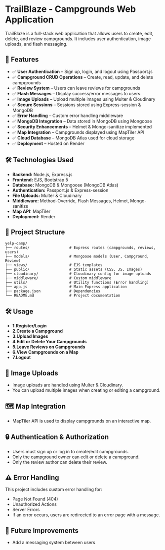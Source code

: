 # TrailBlaze - Campgrounds Web Application

TrailBlaze is a full-stack web application that allows users to create, edit, delete, and review campgrounds. It includes user authentication, image uploads, and flash messaging.

## 📌 Features
- ✅ **User Authentication** – Sign up, login, and logout using Passport.js
- ✅ **Campground CRUD Operations** – Create, read, update, and delete campgrounds
- ✅ **Review System** – Users can leave reviews for campgrounds
- ✅ **Flash Messages** – Display success/error messages to users
- ✅ **Image Uploads** – Upload multiple images using Multer & Cloudinary
- ✅ **Secure Sessions** – Sessions stored using Express-session & MongoDB
- ✅ **Error Handling** – Custom error handling middleware
- ✅ **MongoDB Integration** – Data stored in MongoDB using Mongoose
- ✅ **Security Enhancements** – Helmet & Mongo-sanitize implemented
- ✅ **Map Integration** – Campgrounds displayed using MapTiler API
- ✅ **Cloud Database** – MongoDB Atlas used for cloud storage
- ✅ **Deployment** – Hosted on Render

## 🛠 Technologies Used
- **Backend:** Node.js, Express.js
- **Frontend:** EJS, Bootstrap 5
- **Database:** MongoDB & Mongoose (MongoDB Atlas)
- **Authentication:** Passport.js & Express-session
- **File Uploads:** Multer & Cloudinary
- **Middleware:** Method-Override, Flash Messages, Helmet, Mongo-sanitize
- **Map API:** MapTiler
- **Deployment:** Render

## 📂 Project Structure
```
yelp-camp/
├── routes/                  # Express routes (campgrounds, reviews, users)
├── models/                  # Mongoose models (User, Campground, Review)
├── views/                   # EJS templates
├── public/                  # Static assets (CSS, JS, Images)
├── cloudinary/              # Cloudinary config for image uploads
├── middleware/              # Custom middleware
├── utils/                   # Utility functions (Error handling)
├── app.js                   # Main Express application
├── package.json             # Dependencies
└── README.md                # Project documentation
```
## 🛠 Usage
- **1.Register/Login**
- **2.Create a Campground**
- **3.Upload Images**
- **4.Edit or Delete Your Campgrounds**
- **5.Leave Reviews on Campgrounds**
- **6.View Campgrounds on a Map**
- **7.Logout**

## 📸 Image Uploads
- Image uploads are handled using Multer & Cloudinary.
- You can upload multiple images when creating or editing a campground.

## 🗺️ Map Integration
- MapTiler API is used to display campgrounds on an interactive map.

## 🔒 Authentication & Authorization
- Users must sign up or log in to create/edit campgrounds.
- Only the campground owner can edit or delete a campground.
- Only the review author can delete their review.

## ⚠️ Error Handling
This project includes custom error handling for:
- Page Not Found (404)
- Unauthorized Actions
- Server Errors
- If an error occurs, users are redirected to an error page with a message.

## 📌 Future Improvements
- Add a messaging system between users
